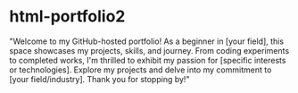 # html-portfolio2
"Welcome to my GitHub-hosted portfolio! As a beginner in [your field], this space showcases my projects, skills, and journey. From coding experiments to completed works, I'm thrilled to exhibit my passion for [specific interests or technologies]. Explore my projects and delve into my commitment to [your field/industry]. Thank you for stopping by!"
